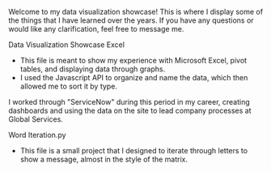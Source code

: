 Welcome to my data visualization showcase! This is where I display some of the things that I have learned over the years. If you have any questions or would like any clarification, feel free to message me.

Data Visualization Showcase Excel 
  - This file is meant to show my experience with Microsoft Excel, pivot tables, and displaying data through graphs. 
  - I used the Javascript API to organize and name the data, which then allowed me to sort it by type.

I worked through "ServiceNow" during this period in my career, creating dashboards and using the data on the site to lead company processes at Global Services.

Word Iteration.py
  - This file is a small project that I designed to iterate through letters to show a message, almost in the style of the matrix.


